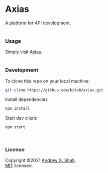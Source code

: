 # Axias

A platform for API development.
<br><br>

### Usage

Simply visit [Axias](https://axias.vercel.app/).
<br><br>

### Development

To clone this repo on your local machine:

```sh
git clone https://github.com/kito0/axias.git
```

Install dependencies

```sh
npm install
```

Start dev client:

```sh
npm start
```
<br>

### License

Copyright ©2021 [Andrew X. Shah](https://github.com/kito0).<br>
[MIT](https://github.com/kito0/axias/blob/master/LICENSE) licensed.
